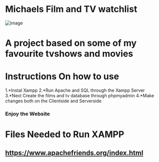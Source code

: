 # Michaels Film and TV watchlist
![image](https://user-images.githubusercontent.com/92158849/159126571-586f6fe4-8735-4127-a0fc-56f9af2eb818.png)


# A project based on some of my favourite tvshows and movies
# Instructions On how to use


1.*Instal Xampp
2.*Run Apache and SQL through the Xampp Server
3.*Next Create the films and tv database through phpmyadmin
4.*Make changes both on the Clientside and Serverside
 ### Enjoy the Website
 
 # Files Needed to Run XAMPP
 ## https://www.apachefriends.org/index.html
 

